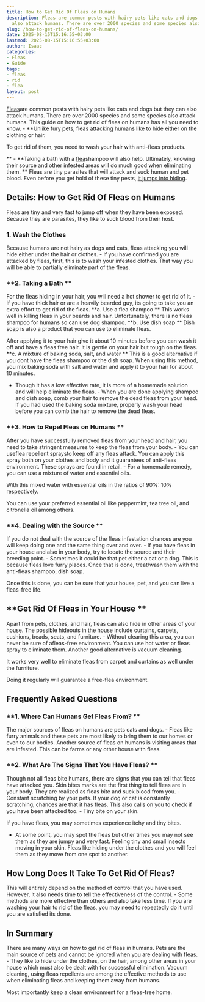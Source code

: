 ```yaml
---
title: How to Get Rid Of Fleas on Humans
description: Fleas are common pests with hairy pets like cats and dogs but they can
  also attack humans. There are over 2000 species and some species also attack humans.
slug: /how-to-get-rid-of-fleas-on-humans/
date: 2025-08-15T15:16:55+03:00
lastmod: 2025-08-15T15:16:55+03:00
author: Isaac
categories:
- Fleas
- Guide
tags:
- fleas
- rid
- flea
layout: post
---
```

[Fleas](https://pestpolicy.com/getting-rid-of-fleas-in-the-carpet/)are common pests with hairy pets like cats and dogs but they can also attack humans. There are over 2000 species and some species also attack humans. This guide on how to get rid of fleas on humans has all you need to know. - **Unlike fury pets, fleas attacking humans like to hide either on the clothing or hair.

To get rid of them, you need to wash your hair with anti-fleas products.

** - **Taking a bath with a [flea](https://pestpolicy.com/how-to-get-rid-of-flea-eggs-on-cats/)shampoo will also help. Ultimately, knowing their source and other infested areas will do much good when eliminating them. ** Fleas are tiny parasites that will attack and suck human and pet blood. Even before you get hold of these tiny pests, [it jumps into hiding](https://pestpolicy.com/how-to-get-rid-of-fleas-on-clothes-and-bedding/).

##  Details: How to Get Rid Of Fleas on Humans

Fleas are tiny and very fast to jump off when they have been exposed. Because they are parasites, they like to suck blood from their host.

###  **1. Wash the Clothes**

Because humans are not hairy as dogs and cats, fleas attacking you will hide either under the hair or clothes. - If you have confirmed you are attacked by fleas, first, this is to wash your infested clothes. That way you will be able to partially eliminate part of the fleas.

###  **2. Taking a Bath **

For the fleas hiding in your hair, you will need a hot shower to get rid of it. - If you have thick hair or are a heavily bearded guy, its going to take you an extra effort to get rid of the fleas. **a. Use a flea shampoo ** This works well in killing fleas in your beards and hair. Unfortunately, there is no fleas shampoo for humans so can use dog shampoo. **b. Use dish soap ** Dish soap is also a product that you can use to eliminate fleas.

After applying it to your hair give it about 10 minutes before you can wash it off and have a fleas free hair. It is gentle on your hair but tough on the fleas. **c. A mixture of baking soda, salt, and water ** This is a good alternative if you dont have the fleas shampoo or the dish soap. When using this method, you mix baking soda with salt and water and apply it to your hair for about 10 minutes.

- Though it has a low effective rate, it is more of a homemade solution and will help eliminate the fleas. - When you are done applying shampoo and dish soap, comb your hair to remove the dead fleas from your head. If you had used the baking soda mixture, properly wash your head before you can comb the hair to remove the dead fleas.

###  **3. How to Repel Fleas on Humans **

After you have successfully removed fleas from your head and hair, you need to take stringent measures to keep the fleas from your body. - You can useflea repellent spraysto keep off any fleas attack. You can apply this spray both on your clothes and body and it guarantees of anti-fleas environment. These sprays are found in retail. - For a homemade remedy, you can use a mixture of water and essential oils.

With this mixed water with essential oils in the ratios of 90%: 10% respectively.

You can use your preferred essential oil like peppermint, tea tree oil, and citronella oil among others.

###  **4. Dealing with the Source **

If you do not deal with the source of the fleas infestation chances are you will keep doing one and the same thing over and over. - If you have fleas in your house and also in your body, try to locate the source and their breeding point. - Sometimes it could be that pet either a cat or a dog. This is because fleas love furry places. Once that is done, treat/wash them with the anti-fleas shampoo, dish soap.

Once this is done, you can be sure that your house, pet, and you can live a fleas-free life.

##  **Get Rid Of Fleas in Your House **

Apart from pets, clothes, and hair, fleas can also hide in other areas of your house. The possible hideouts in the house include curtains, carpets, cushions, beads, seats, and furniture. - Without clearing this area, you can never be sure of afleas-free environment. You can use hot water or fleas spray to eliminate them. Another good alternative is vacuum cleaning.

It works very well to eliminate fleas from carpet and curtains as well under the furniture.

Doing it regularly will guarantee a free-flea environment.

##  Frequently Asked Questions

###  **1. Where Can Humans Get Fleas From? **

The major sources of fleas on humans are pets cats and dogs. - Fleas like furry animals and these pets are most likely to bring them to our homes or even to our bodies. Another source of fleas on humans is visiting areas that are infested. This can be farms or any other house with fleas.

###  **2. What Are The Signs That You Have Fleas? **

Though not all fleas bite humans, there are signs that you can tell that fleas have attacked you. Skin bites marks are the first thing to tell fleas are in your body. They are realized as fleas bite and suck blood from you. - Constant scratching by your pets. If your dog or cat is constantly scratching, chances are that it has fleas. This also calls on you to check if you have been attacked too. - Tiny bite on your skin.

If you have fleas, you may sometimes experience itchy and tiny bites.

- At some point, you may spot the fleas but other times you may not see them as they are jumpy and very fast. Feeling tiny and small insects moving in your skin. Fleas like hiding under the clothes and you will feel them as they move from one spot to another.

##  **How Long Does It Take To Get Rid Of Fleas?**

This will entirely depend on the method of control that you have used. However, it also needs time to tell the effectiveness of the control. - Some methods are more effective than others and also take less time. If you are washing your hair to rid of the fleas, you may need to repeatedly do it until you are satisfied its done.

##  In Summary

There are many ways on how to get rid of fleas in humans. Pets are the main source of pets and cannot be ignored when you are dealing with fleas. - They like to hide under the clothes, on the hair, among other areas in your house which must also be dealt with for successful elimination. Vacuum cleaning, using fleas repellents are among the effective methods to use when eliminating fleas and keeping them away from humans.

Most importantly keep a clean environment for a fleas-free home.
